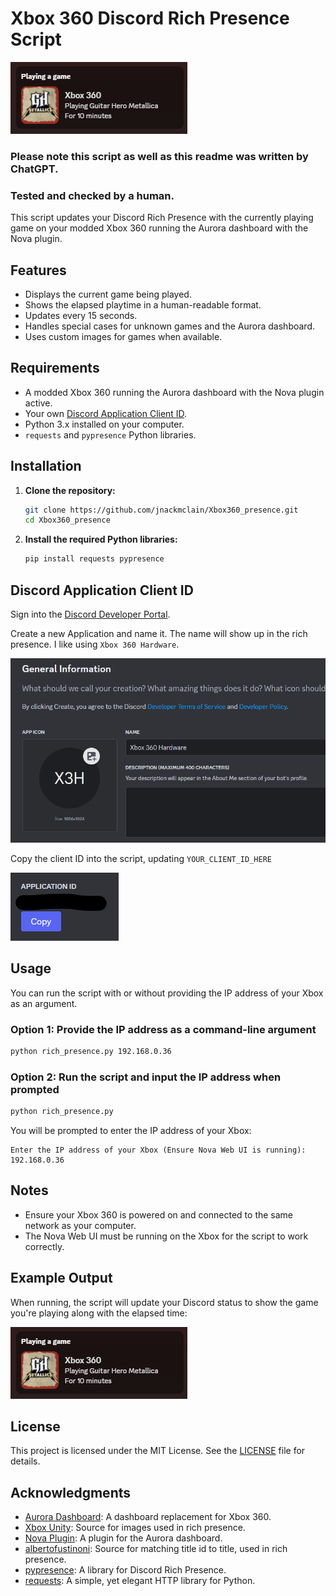 # Xbox 360 Discord Rich Presence Script

![example](media/example.png)

### Please note this script as well as this readme was written by ChatGPT.

### Tested and checked by a human.

This script updates your Discord Rich Presence with the currently playing game on your modded Xbox 360 running the Aurora dashboard with the Nova plugin.

## Features

- Displays the current game being played.
- Shows the elapsed playtime in a human-readable format.
- Updates every 15 seconds.
- Handles special cases for unknown games and the Aurora dashboard.
- Uses custom images for games when available.

## Requirements

- A modded Xbox 360 running the Aurora dashboard with the Nova plugin active.
- Your own [Discord Application Client ID](https://discord.com/developers/applications). 
- Python 3.x installed on your computer.
- `requests` and `pypresence` Python libraries.

## Installation

1. **Clone the repository:**
   ```bash
   git clone https://github.com/jnackmclain/Xbox360_presence.git
   cd Xbox360_presence
   ```

2. **Install the required Python libraries:**
   ```bash
   pip install requests pypresence
   ```

## Discord Application Client ID

Sign into the [Discord Developer Portal](https://discord.com/developers/applications).

Create a new Application and name it. The name will show up in the rich presence. I like using `Xbox 360 Hardware`.

![client_id_general](media/client_id_general.png)

Copy the client ID into the script, updating `YOUR_CLIENT_ID_HERE`

![client_id](media/client_id.png)

## Usage

You can run the script with or without providing the IP address of your Xbox as an argument.

### Option 1: Provide the IP address as a command-line argument
```bash
python rich_presence.py 192.168.0.36
```

### Option 2: Run the script and input the IP address when prompted
```bash
python rich_presence.py
```
You will be prompted to enter the IP address of your Xbox:
```plaintext
Enter the IP address of your Xbox (Ensure Nova Web UI is running): 192.168.0.36
```

## Notes

- Ensure your Xbox 360 is powered on and connected to the same network as your computer.
- The Nova Web UI must be running on the Xbox for the script to work correctly.

## Example Output

When running, the script will update your Discord status to show the game you're playing along with the elapsed time:

![example](media/example.png)

## License

This project is licensed under the MIT License. See the [LICENSE](LICENSE) file for details.

## Acknowledgments

- [Aurora Dashboard](http://phoenix.xboxunity.net/): A dashboard replacement for Xbox 360.
- [Xbox Unity](http://www.xboxunity.net/): Source for images used in rich presence.
- [Nova Plugin](http://phoenix.xboxunity.net/): A plugin for the Aurora dashboard.
- [albertofustinoni](https://gist.githubusercontent.com/albertofustinoni/51f2ea0537130f4820a3f5ed49d69042/raw/9ffead88e369a40e120082ef385efea6fc1cbb81/Xbox360TitleIDs.json): Source for matching title id to title, used in rich presence.
- [pypresence](https://github.com/qwertyquerty/pypresence): A library for Discord Rich Presence.
- [requests](https://github.com/psf/requests): A simple, yet elegant HTTP library for Python.

